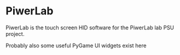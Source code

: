 # PiwerLab

PiwerLab is the touch screen HID software for the PiwerLab lab PSU project.

Probably also some useful PyGame UI widgets exist here
